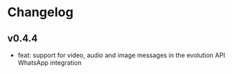 # Changelog

## v0.4.4

- feat: support for video, audio and image messages in the evolution API WhatsApp integration
